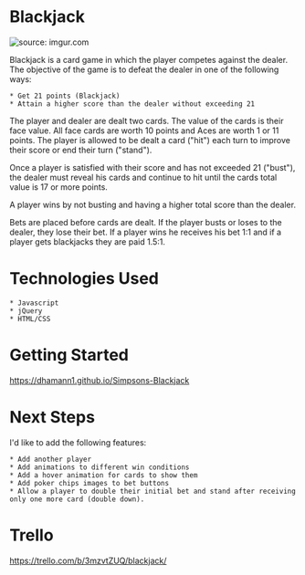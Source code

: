 # Blackjack


<img src="https://imgur.com/ohZ3co4.png" title="source: imgur.com" /></a>

Blackjack is a card game in which the player competes against the dealer. The objective of the game is to defeat the dealer in one of the following ways: 

	* Get 21 points (Blackjack) 
	* Attain a higher score than the dealer without exceeding 21 

The player and dealer are dealt two cards. The value of the cards is their face value. All face cards are worth 10 points and Aces are worth 1 or 11 points. The player is allowed to be dealt a card ("hit") each turn to improve their score or end their turn ("stand").   

Once a player is satisfied with their score and has not exceeded 21 ("bust"), the dealer must reveal his cards and continue to hit until the cards total value is 17 or more points. 

A player wins by not busting and having a higher total score than the dealer. 

Bets are placed before cards are dealt. If the player busts or loses to the dealer, they lose their bet. If a player wins he receives his bet 1:1 and if a player gets blackjacks they are paid 1.5:1. 

# Technologies Used
	* Javascript
	* jQuery
	* HTML/CSS

# Getting Started
<a href="https://dhamann1.github.io/Simpsons-Blackjack/">https://dhamann1.github.io/Simpsons-Blackjack</a>

	
# Next Steps
I'd like to add the following features:

	* Add another player 
	* Add animations to different win conditions
	* Add a hover animation for cards to show them 
	* Add poker chips images to bet buttons
	* Allow a player to double their initial bet and stand after receiving only one more card (double down). 

# Trello 
<a href="https://trello.com/b/3mzvtZUQ/blackjack">https://trello.com/b/3mzvtZUQ/blackjack/</a>
